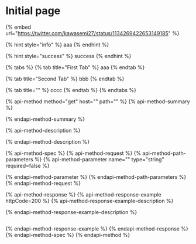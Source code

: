 # Initial page

{% embed url="https://twitter.com/kawasemi27/status/1134269422653149185" %}

{% hint style="info" %}
aaa
{% endhint %}

{% hint style="success" %}
success
{% endhint %}

{% tabs %}
{% tab title="First Tab" %}
aaa
{% endtab %}

{% tab title="Second Tab" %}
bbb
{% endtab %}

{% tab title="" %}
cccc
{% endtab %}
{% endtabs %}

{% api-method method="get" host="" path="" %}
{% api-method-summary %}

{% endapi-method-summary %}

{% api-method-description %}

{% endapi-method-description %}

{% api-method-spec %}
{% api-method-request %}
{% api-method-path-parameters %}
{% api-method-parameter name="" type="string" required=false %}

{% endapi-method-parameter %}
{% endapi-method-path-parameters %}
{% endapi-method-request %}

{% api-method-response %}
{% api-method-response-example httpCode=200 %}
{% api-method-response-example-description %}

{% endapi-method-response-example-description %}

```

```
{% endapi-method-response-example %}
{% endapi-method-response %}
{% endapi-method-spec %}
{% endapi-method %}

